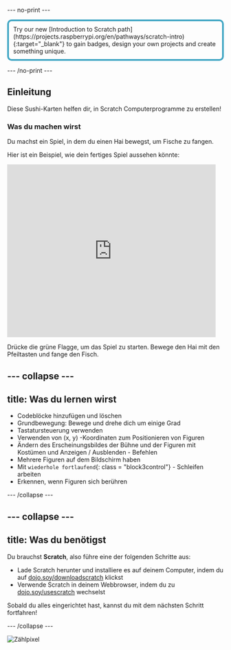 \--- no-print \---

<p style="border: 4px solid #41a6c4; padding: 10px; border-radius: 10px;">
Try our new [Introduction to Scratch path](https://projects.raspberrypi.org/en/pathways/scratch-intro){:target="_blank"} to gain badges, design your own projects and create something unique.
</p>

\--- /no-print \---

## Einleitung

Diese Sushi-Karten helfen dir, in Scratch Computerprogramme zu erstellen!

### Was du machen wirst

Du machst ein Spiel, in dem du einen Hai bewegst, um Fische zu fangen.

Hier ist ein Beispiel, wie dein fertiges Spiel aussehen könnte:

<div class="scratch-preview">
  <iframe allowtransparency="true" width="485" height="402" src="https://scratch.mit.edu/projects/embed/205355052/?autostart=false" frameborder="0"></iframe>
</div>

Drücke die grüne Flagge, um das Spiel zu starten. Bewege den Hai mit den Pfeiltasten und fange den Fisch.

## \--- collapse \---

## title: Was du lernen wirst

+ Codeblöcke hinzufügen und löschen
+ Grundbewegung: Bewege und drehe dich um einige Grad
+ Tastatursteuerung verwenden
+ Verwenden von (x, y) -Koordinaten zum Positionieren von Figuren
+ Ändern des Erscheinungsbildes der Bühne und der Figuren mit Kostümen und Anzeigen / Ausblenden - Befehlen
+ Mehrere Figuren auf dem Bildschirm haben
+ Mit `wiederhole fortlaufend`{: class = "block3control"} - Schleifen arbeiten
+ Erkennen, wenn Figuren sich berühren

\--- /collapse \---

## \--- collapse \---

## title: Was du benötigst

Du brauchst **Scratch**, also führe eine der folgenden Schritte aus:

+ Lade Scratch herunter und installiere es auf deinem Computer, indem du auf [dojo.soy/downloadscratch](http://dojo.soy/downloadscratch) klickst
+ Verwende Scratch in deinem Webbrowser, indem du zu [dojo.soy/usescratch](http://dojo.soy/usescratch) wechselst

Sobald du alles eingerichtet hast, kannst du mit dem nächsten Schritt fortfahren!

\--- /collapse \---

![Zählpixel](http://code.org/api/hour/begin_coderdojo_sushi.png)